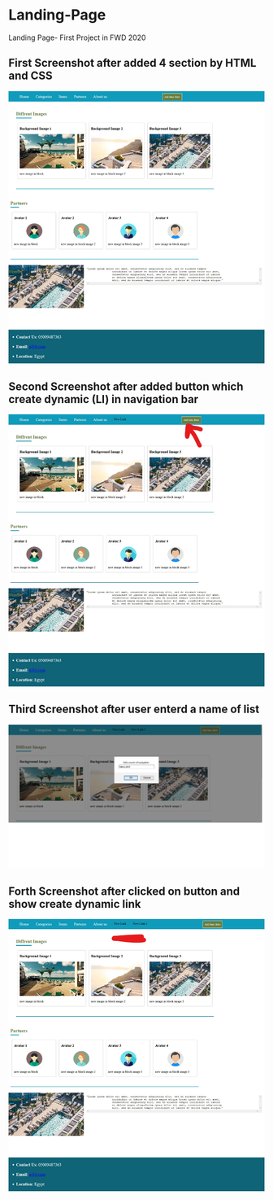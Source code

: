 # Landing-Page
Landing Page- First Project in FWD 2020

## First Screenshot after added 4 section by HTML and CSS
![Alt text](https://github.com/maiTarek98/Landing-Page/blob/master/screen1.png)

## Second Screenshot after added button which create dynamic (LI) in navigation bar
![Alt text](https://github.com/maiTarek98/Landing-Page/blob/master/screen2.jpg)

## Third Screenshot after user enterd a name of list 
![Alt text](https://github.com/maiTarek98/Landing-Page/blob/master/screen4.png)

## Forth Screenshot after clicked on button and show create dynamic link
![Alt text](https://github.com/maiTarek98/Landing-Page/blob/master/screen3.jpg)
